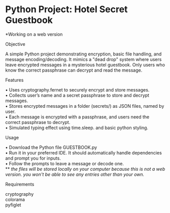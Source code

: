 # Python Project: Hotel Secret Guestbook

*Working on a web version

Objective

A simple Python project demonstrating encryption, basic file handling, and message encoding/decoding. It mimics a "dead drop" system where users leave encrypted messages in a mysterious hotel guestbook. Only users who know the correct passphrase can decrypt and read the message.

Features

• Uses cryptography.fernet to securely encrypt and store messages.<br>
• Collects user’s name and a secret passphrase to store and decrypt messages.<br>
• Stores encrypted messages in a folder (secrets/) as JSON files, named by user.<br>
• Each message is encrypted with a passphrase, and users need the correct passphrase to decrypt.<br>
• Simulated typing effect using time.sleep. and basic python styling.<br>

Usage

• Download the Python file GUESTBOOK.py <br> 
• Run it in your preferred IDE. It should automatically handle dependencies and prompt you for inputs. <br>
• Follow the prompts to leave a message or decode one. <br>
** *the files will be stored locally on your computer because this is not a web version. you won't be able to see any entries other than your own.*

Requirements <br>

cryptography  
colorama  
pyfiglet
